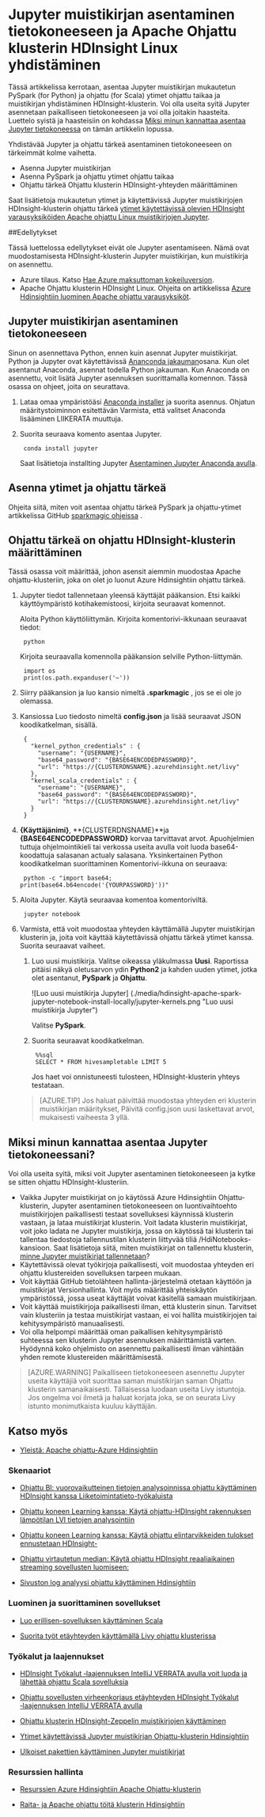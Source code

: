 <properties 
    pageTitle="Jupyter muistikirjan asentaminen tietokoneeseen ja yhdistä se ohjattu HDInsight-klusterin | Microsoft Azure" 
    description="Asentaa Jupyter muistikirjan paikallisesti tietokoneesta ja yhdistä se Apache Ohjattu-klusterin Azure HDInsight-tietoja." 
    services="hdinsight" 
    documentationCenter="" 
    authors="nitinme" 
    manager="jhubbard" 
    editor="cgronlun"
    tags="azure-portal"/>

<tags 
    ms.service="hdinsight" 
    ms.workload="big-data" 
    ms.tgt_pltfrm="na" 
    ms.devlang="na" 
    ms.topic="article" 
    ms.date="09/26/2016" 
    ms.author="nitinme"/>


# <a name="install-jupyter-notebook-on-your-computer-and-connect-to-apache-spark-cluster-on-hdinsight-linux"></a>Jupyter muistikirjan asentaminen tietokoneeseen ja Apache Ohjattu klusterin HDInsight Linux yhdistäminen

Tässä artikkelissa kerrotaan, asentaa Jupyter muistikirjan mukautetun PySpark (for Python) ja ohjattu (for Scala) ytimet ohjattu taikaa ja muistikirjan yhdistäminen HDInsight-klusterin. Voi olla useita syitä Jupyter asennetaan paikalliseen tietokoneeseen ja voi olla joitakin haasteita. Luettelo syistä ja haasteisiin on kohdassa [Miksi minun kannattaa asentaa Jupyter tietokoneessa](#why-should-i-install-jupyter-on-my-computer) on tämän artikkelin lopussa.

Yhdistävää Jupyter ja ohjattu tärkeä asentaminen tietokoneeseen on tärkeimmät kolme vaihetta.

* Asenna Jupyter muistikirjan
* Asenna PySpark ja ohjattu ytimet ohjattu taikaa
* Ohjattu tärkeä Ohjattu klusterin HDInsight-yhteyden määrittäminen

Saat lisätietoja mukautetun ytimet ja käytettävissä Jupyter muistikirjojen HDInsight-klusterin ohjattu tärkeä [ytimet käytettävissä olevien HDInsight varausyksiköiden Apache ohjattu Linux muistikirjojen Jupyter](hdinsight-apache-spark-jupyter-notebook-kernels.md).

##<a name="prerequisites"></a>Edellytykset

Tässä luettelossa edellytykset eivät ole Jupyter asentamiseen. Nämä ovat muodostamisesta HDInsight-klusterin Jupyter muistikirjan, kun muistikirja on asennettu.

- Azure tilaus. Katso [Hae Azure maksuttoman kokeiluversion](https://azure.microsoft.com/documentation/videos/get-azure-free-trial-for-testing-hadoop-in-hdinsight/).
- Apache Ohjattu klusterin HDInsight Linux. Ohjeita on artikkelissa [Azure Hdinsightiin luominen Apache ohjattu varausyksiköt](hdinsight-apache-spark-jupyter-spark-sql.md).

## <a name="install-jupyter-notebook-on-your-computer"></a>Jupyter muistikirjan asentaminen tietokoneeseen

Sinun on asennettava Python, ennen kuin asennat Jupyter muistikirjat. Python ja Jupyter ovat käytettävissä [Ananconda jakauman](https://www.continuum.io/downloads)osana. Kun olet asentanut Anaconda, asennat todella Python jakauman. Kun Anaconda on asennettu, voit lisätä Jupyter asennuksen suorittamalla komennon. Tässä osassa on ohjeet, joita on seurattava.

1. Lataa omaa ympäristöäsi [Anaconda installer](https://www.continuum.io/downloads) ja suorita asennus. Ohjatun määritystoiminnon esitettävän Varmista, että valitset Anaconda lisääminen LIIKERATA muuttuja.

2. Suorita seuraava komento asentaa Jupyter.

        conda install jupyter

    Saat lisätietoja installting Jupyter [Asentaminen Jupyter Anaconda avulla](http://jupyter.readthedocs.io/en/latest/install.html).

## <a name="install-the-kernels-and-spark-magic"></a>Asenna ytimet ja ohjattu tärkeä

Ohjeita siitä, miten voit asentaa ohjattu tärkeä PySpark ja ohjattu-ytimet artikkelissa GitHub [sparkmagic ohjeissa](https://github.com/jupyter-incubator/sparkmagic#installation) .

## <a name="configure-spark-magic-to-access-the-hdinsight-spark-cluster"></a>Ohjattu tärkeä on ohjattu HDInsight-klusterin määrittäminen

Tässä osassa voit määrittää, johon asensit aiemmin muodostaa Apache ohjattu-klusteriin, joka on olet jo luonut Azure Hdinsightiin ohjattu tärkeä.

1. Jupyter tiedot tallennetaan yleensä käyttäjät pääkansion. Etsi kaikki käyttöympäristö kotihakemistoosi, kirjoita seuraavat komennot.

    Aloita Python käyttöliittymän. Kirjoita komentorivi-ikkunaan seuraavat tiedot:

        python

    Kirjoita seuraavalla komennolla pääkansion selville Python-liittymän.

        import os
        print(os.path.expanduser('~'))

2. Siirry pääkansion ja luo kansio nimeltä **.sparkmagic** , jos se ei ole jo olemassa.

3. Kansiossa Luo tiedosto nimeltä **config.json** ja lisää seuraavat JSON koodikatkelman, sisällä.

        {
          "kernel_python_credentials" : {
            "username": "{USERNAME}",
            "base64_password": "{BASE64ENCODEDPASSWORD}",
            "url": "https://{CLUSTERDNSNAME}.azurehdinsight.net/livy"
          },
          "kernel_scala_credentials" : {
            "username": "{USERNAME}",
            "base64_password": "{BASE64ENCODEDPASSWORD}",
            "url": "https://{CLUSTERDNSNAME}.azurehdinsight.net/livy"
          }
        }

4. **{Käyttäjänimi}**, **{CLUSTERDNSNAME}**ja **{BASE64ENCODEDPASSWORD}** korvaa tarvittavat arvot. Apuohjelmien tuttuja ohjelmointikieli tai verkossa useita avulla voit luoda base64-koodattuja salasanan actualy salasana. Yksinkertainen Python koodikatkelman suorittaminen Komentorivi-ikkuna on seuraava:

        python -c "import base64; print(base64.b64encode('{YOURPASSWORD}'))"

5. Aloita Jupyter. Käytä seuraavaa komentoa komentoriviltä.

        jupyter notebook

6. Varmista, että voit muodostaa yhteyden käyttämällä Jupyter muistikirjan klusterin ja, joita voit käyttää käytettävissä ohjattu tärkeä ytimet kanssa. Suorita seuraavat vaiheet.

    1. Luo uusi muistikirja. Valitse oikeassa yläkulmassa **Uusi**. Raportissa pitäisi näkyä oletusarvon ydin **Python2** ja kahden uuden ytimet, jotka olet asentanut, **PySpark** ja **Ohjattu**.

        ![Luo uusi muistikirja Jupyter] (./media/hdinsight-apache-spark-jupyter-notebook-install-locally/jupyter-kernels.png "Luo uusi muistikirja Jupyter")

    
        Valitse **PySpark**.


    2. Suorita seuraavat koodikatkelman.

            %%sql
            SELECT * FROM hivesampletable LIMIT 5

        Jos haet voi onnistuneesti tulosteen, HDInsight-klusterin yhteys testataan.

    >[AZURE.TIP] Jos haluat päivittää muodostaa yhteyden eri klusterin muistikirjan määritykset, Päivitä config.json uusi laskettavat arvot, mukaisesti vaiheesta 3 yllä. 

## <a name="why-should-i-install-jupyter-on-my-computer"></a>Miksi minun kannattaa asentaa Jupyter tietokoneessani?

Voi olla useita syitä, miksi voit Jupyter asentaminen tietokoneeseen ja kytke se sitten ohjattu HDInsight-klusteriin.

* Vaikka Jupyter muistikirjat on jo käytössä Azure Hdinsightiin Ohjattu-klusterin, Jupyter asentaminen tietokoneeseen on luontivaihtoehto muistikirjojen paikallisesti testaat sovelluksesi käynnissä klusterin vastaan, ja lataa muistikirjat klusterin. Voit ladata klusterin muistikirjat, voit joko ladata ne Jupyter muistikirja, jossa on käytössä tai klusterin tai tallentaa tiedostoja tallennustilan klusterin liittyvää tiliä /HdiNotebooks-kansioon. Saat lisätietoja siitä, miten muistikirjat on tallennettu klusterin, [minne Jupyter muistikirjat tallennetaan](hdinsight-apache-spark-jupyter-notebook-kernels.md#where-are-the-notebooks-stored)?
* Käytettävissä olevat työkirjoja paikallisesti, voit muodostaa yhteyden eri ohjattu klustereiden sovelluksen tarpeen mukaan.
* Voit käyttää GitHub tietolähteen hallinta-järjestelmä otetaan käyttöön ja muistikirjat Versionhallinta. Voit myös määrittää yhteiskäytön ympäristössä, jossa useat käyttäjät voivat käsitellä samaan muistikirjaan.
* Voit käyttää muistikirjoja paikallisesti ilman, että klusterin sinun. Tarvitset vain klusteriin ja testaa muistikirjat vastaan, ei voi hallita muistikirjojen tai kehitysympäristö manuaalisesti.
* Voi olla helpompi määrittää oman paikallisen kehitysympäristö suhteessa sen klusterin Jupyter asennuksen määrittämistä varten.  Hyödynnä koko ohjelmisto on asennettu paikallisesti ilman vähintään yhden remote klustereiden määrittämisestä.

>[AZURE.WARNING] Paikalliseen tietokoneeseen asennettu Jupyter useita käyttäjiä voit suorittaa saman muistikirjan saman Ohjattu klusterin samanaikaisesti. Tällaisessa luodaan useita Livy istuntoja. Jos ongelma voi ilmetä ja haluat korjata joka, se on seurata Livy istunto monimutkaista kuuluu käyttäjän.




## <a name="seealso"></a>Katso myös


* [Yleistä: Apache ohjattu-Azure Hdinsightiin](hdinsight-apache-spark-overview.md)

### <a name="scenarios"></a>Skenaariot

* [Ohjattu BI: vuorovaikutteinen tietojen analysoinnissa ohjattu käyttäminen HDInsight kanssa Liiketoimintatieto-työkaluista](hdinsight-apache-spark-use-bi-tools.md)

* [Ohjattu koneen Learning kanssa: Käytä ohjattu-HDInsight rakennuksen lämpötilan LVI tietojen analysointiin](hdinsight-apache-spark-ipython-notebook-machine-learning.md)

* [Ohjattu koneen Learning kanssa: Käytä ohjattu elintarvikkeiden tulokset ennustetaan HDInsight-](hdinsight-apache-spark-machine-learning-mllib-ipython.md)

* [Ohjattu virtautetun median: Käytä ohjattu HDInsight reaaliaikainen streaming sovellusten luomiseen:](hdinsight-apache-spark-eventhub-streaming.md)

* [Sivuston log analyysi ohjattu käyttäminen Hdinsightiin](hdinsight-apache-spark-custom-library-website-log-analysis.md)

### <a name="create-and-run-applications"></a>Luominen ja suorittaminen sovellukset

* [Luo erillisen-sovelluksen käyttäminen Scala](hdinsight-apache-spark-create-standalone-application.md)

* [Suorita työt etäyhteyden käyttämällä Livy ohjattu klusterissa](hdinsight-apache-spark-livy-rest-interface.md)

### <a name="tools-and-extensions"></a>Työkalut ja laajennukset

* [HDInsight Työkalut ‑laajennuksen IntelliJ VERRATA avulla voit luoda ja lähettää ohjattu Scala sovelluksia](hdinsight-apache-spark-intellij-tool-plugin.md)

* [Ohjattu sovellusten virheenkorjaus etäyhteyden HDInsight Työkalut ‑laajennuksen IntelliJ VERRATA avulla](hdinsight-apache-spark-intellij-tool-plugin-debug-jobs-remotely.md)

* [Ohjattu klusterin HDInsight-Zeppelin muistikirjojen käyttäminen](hdinsight-apache-spark-use-zeppelin-notebook.md)

* [Ytimet käytettävissä Jupyter muistikirjan Ohjattu-klusterin Hdinsightiin](hdinsight-apache-spark-jupyter-notebook-kernels.md)

* [Ulkoiset pakettien käyttäminen Jupyter muistikirjat](hdinsight-apache-spark-jupyter-notebook-use-external-packages.md)

### <a name="manage-resources"></a>Resurssien hallinta

* [Resurssien Azure Hdinsightiin Apache Ohjattu-klusterin](hdinsight-apache-spark-resource-manager.md)

* [Raita- ja Apache ohjattu töitä klusterin Hdinsightiin](hdinsight-apache-spark-job-debugging.md)
